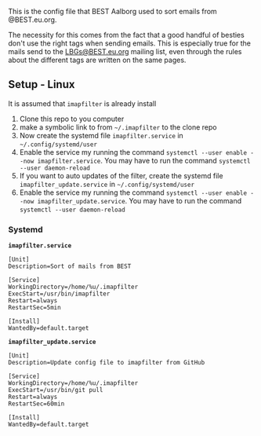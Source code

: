 This is the config file that BEST Aalborg used to sort emails from @BEST.eu.org.

The necessity for this comes from the fact that a good handful of besties don't use the right tags when sending emails. This is especially true for the mails send to the LBGs@BEST.eu.org mailing list, even through the rules about the different tags are written on the same pages.

## Setup - Linux
It is assumed that `imapfilter` is already install

1. Clone this repo to you computer
2. make a symbolic link to from `~/.imapfilter` to the clone repo
3. Now create the systemd file `imapfilter.service` in `~/.config/systemd/user`
4. Enable the service my running the command `systemctl --user enable --now imapfilter.service`. You may have to run the command `systemctl --user daemon-reload`
5. If you want to auto updates of the filter, create the systemd file `imapfilter_update.service` in `~/.config/systemd/user`
6. Enable the service my running the command `systemctl --user enable --now imapfilter_update.service`. You may have to run the command `systemctl --user daemon-reload`


### Systemd
**`imapfilter.service`**
```
[Unit]
Description=Sort of mails from BEST

[Service]
WorkingDirectory=/home/%u/.imapfilter
ExecStart=/usr/bin/imapfilter
Restart=always
RestartSec=5min

[Install]
WantedBy=default.target
```

**`imapfilter_update.service`**
```
[Unit]
Description=Update config file to imapfilter from GitHub

[Service]
WorkingDirectory=/home/%u/.imapfilter
ExecStart=/usr/bin/git pull
Restart=always
RestartSec=60min

[Install]
WantedBy=default.target
```
